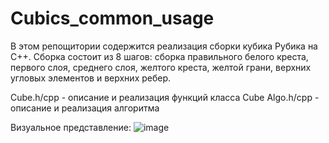 # Cubics_common_usage
В этом репощитории содержится реализация сборки кубика Рубика на C++. Сборка состоит из 8 шагов: сборка правильного белого креста, первого слоя, среднего слоя, 
желтого креста, желтой грани, верхних угловых элементов и верхних ребер. 

Cube.h/cpp - описание и реализация функций класса Cube
Algo.h/cpp - описание и реализация алгоритма 

Визуальное представление:
![image](https://github.com/elizavetakotelnikova/Cubics_common_usage/assets/113019328/3937dbe7-99b7-42ec-9ae7-8d1585a57f2a)
